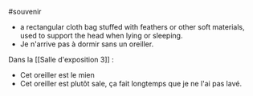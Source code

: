 
#souvenir
- a rectangular cloth bag stuffed with feathers or other soft materials, used to support the head when lying or sleeping.
- Je n'arrive pas à dormir sans un oreiller.

Dans la [[Salle d'exposition 3]] : 
- Cet oreiller est le mien
- Cet oreiller est plutôt sale, ça fait longtemps que je ne l'ai pas lavé.